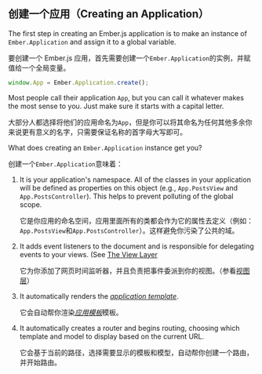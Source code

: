 ## 创建一个应用（Creating an Application）

The first step in creating an Ember.js application is to make an
instance of `Ember.Application` and assign it to a global variable.

要创建一个 Ember.js
应用，首先需要创建一个`Ember.Application`的实例，并赋值给一个全局变量。

```javascript
window.App = Ember.Application.create();
```

Most people call their application `App`, but you can call it whatever
makes the most sense to you. Just make sure it starts with a capital
letter.

大部分人都选择将他们的应用命名为`App`，但是你可以将其命名为任何其他多余你来说更有意义的名字，只需要保证名称的首字母大写即可。

What does creating an `Ember.Application` instance get you?

创建一个`Ember.Application`意味着：

1. It is your application's namespace. All of the classes in your application will
   be defined as properties on this object (e.g., `App.PostsView` and
   `App.PostsController`). This helps to prevent polluting of the global scope.

   它是你应用的命名空间，应用里面所有的类都会作为它的属性去定义（例如：`App.PostsView`和`App.PostsController`）。这样避免你污染了公共的域。

2. It adds event listeners to the document and is responsible for delegating events to your views. (See [The View Layer](/guides/understanding-ember/the-view-layer)

   它为你添加了网页时间监听器，并且负责把事件委派到你的视图。（参看[视图层](/guides/understanding-ember/the-view-layer)）

3. It automatically renders the [_application
   template_](/guides/templates/the-application-template).

   它会自动帮你渲染[_应用模板_](/guides/templates/the-application-template)模板。

4. It automatically creates a router and begins routing, choosing which
   template and model to display based on the current URL.

   它会基于当前的路径，选择需要显示的模板和模型，自动帮你创建一个路由，并开始路由。

